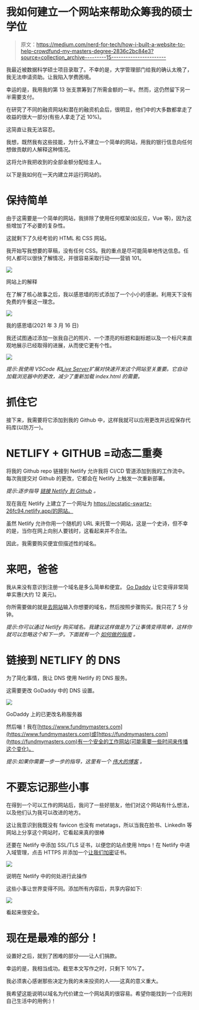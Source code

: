 # 我如何建立一个网站来帮助众筹我的硕士学位

> 原文：<https://medium.com/nerd-for-tech/how-i-built-a-website-to-help-crowdfund-my-masters-degree-2836c2bc84e3?source=collection_archive---------15----------------------->

我最近被数据科学硕士项目录取了。不幸的是，大学管理部门给我的确认太晚了，我无法申请资助。让我陷入学费困境。

幸运的是，我用我的第 13 张支票筹到了所需金额的一半。然而，这仍然留下另一半需要支付。

在研究了不同的融资网站和潜在的融资机会后，很明显，他们中的大多数都拿走了收益的很大一部分(有些人拿走了近 10%)。

这简直让我无法容忍。

我想，既然我有这些技能，为什么不建立一个简单的网站，用我的银行信息向任何想做贡献的人解释这种情况。

这将允许我把收到的全部金额分配给主人。

以下是我如何在一天内建立并运行网站的。

# **保持简单**

由于这需要是一个简单的网站，我排除了使用任何框架(如反应，Vue 等)，因为这些增加了不必要的复杂性。

这就剩下了久经考验的 HTML 和 CSS 网站。

我开始写我想要的草稿，没有任何 CSS。我的重点是尽可能简单地传达信息。任何人都可以很快了解情况，并很容易采取行动——营销 101。

![](img/f2198bb0d4ce6caa4310cb79dbc1f869.png)

网站上的解释

在了解了核心故事之后，我以感恩墙的形式添加了一个小小的感谢。利用天下没有免费的午餐这一理念。

![](img/92b6d8be658fc3263b45b7e06b1ffd77.png)

我的感恩墙(2021 年 3 月 16 日)

我还试图通过添加一张我自己的照片、一个漂亮的标题和副标题以及一个标尺来直观地展示已经取得的进展，从而使它更有个性。

![](img/266fcca316e6b2ff6334c10ecdd4a854.png)

*提示:我使用 VSCode 和*[*Live Server*](https://marketplace.visualstudio.com/items?itemName=ritwickdey.LiveServer)*扩展对快速开发这个网站至关重要。它自动加载浏览器中的更改，减少了重新加载 index.html 的需要。*

# 抓住它

接下来，我需要将它添加到我的 Github 中，这样我就可以应用更改并远程保存代码库(以防万一)。

# NETLIFY + GITHUB =动态二重奏

将我的 Github repo 链接到 Netlify 允许我将 CI/CD 管道添加到我的工作流中。每次我提交对 Github 的更改，它都会在 Netlify 上触发一次重新部署。

*提示:逐步指导* [*链接 Netlify 到 Github*](https://www.netlify.com/blog/2016/09/29/a-step-by-step-guide-deploying-on-netlify/) *。*

现在我在 Netlify 上建立了一个网址为 https://ecstatic-swartz-26fc94.netlify.app/的网站。

虽然 Netlify 允许你用一个随机的 URL 来托管一个网站，这是一个史诗，但不幸的是，当你在网上向别人要钱时，这看起来并不合法。

因此，我需要购买便宜但描述性的域名。

# 来吧，爸爸

我从来没有意识到注册一个域名是多么简单和便宜。 [Go Daddy](https://za.godaddy.com/domains) 让它变得非常简单实惠(大约 12 美元)。

你所需要做的就是[去网站](https://za.godaddy.com/)输入你想要的域名，然后按照步骤购买。我只花了 5 分钟。

*提示:你可以通过 Netlify 购买域名。我建议这样做是为了让事情变得简单，这样你就可以忽略这个和下一步。下面就有一个* [*如何做的指南*](https://www.netlify.com/blog/2018/06/19/buy-and-secure-a-custom-domain-through-netlify/) *。*

# 链接到 NETLIFY 的 DNS

为了简化事情，我让 DNS 使用 Netlify 的 DNS 服务。

这需要更改 GoDaddy 中的 DNS 设置。

![](img/dd025133c1f5487fcf74ed760215d70a.png)

GoDaddy 上的已更改名称服务器

然后嘣！我在[https://www.fundmymasters.com](https://www.fundmymasters.com)或[https://fundmymasters.com](https://fundmymasters.com)有一个安全的工作网站(可能需要一些时间来传播这个变化)。

*提示:如果你需要一步一步的指导，这里有一个* [*伟大的博客*](https://levelup.gitconnected.com/netlify-custom-domains-8b4cc5fddb5d) *。*

# 不要忘记那些小事

在得到一个可以工作的网站后，我问了一些好朋友，他们对这个网站有什么想法，以及他们认为我可以改进的地方。

这让我意识到我既没有 favicon 也没有 metatags，所以当我在脸书、LinkedIn 等网站上分享这个网站时，它看起来真的很棒

还要在 Netlify 中添加 SSL/TLS 证书，以便您的站点使用 https！在 Netlify 中进入域管理，点击 HTTPS 并添加一个[让我们加密](https://letsencrypt.org/)证书。

![](img/96e4c0a764e750bcbb1619082d9d74b5.png)

说明在 Netlify 中的何处进行此操作

这些小事让世界变得不同。添加所有内容后，共享内容如下:

![](img/ba29a60e5ab34fcb7071674e60ad4f35.png)

看起来很安全。

# 现在是最难的部分！

设置好之后，就到了困难的部分——让人们捐款。

幸运的是，我相当成功。截至本文写作之时，只剩下 10%了。

我必须衷心感谢那些决定为我的未来投资的人——这真的意义重大。

我希望这能说明以域名为代价建立一个网站真的很容易。希望你能找到一个应用到自己生活中的用例:)！